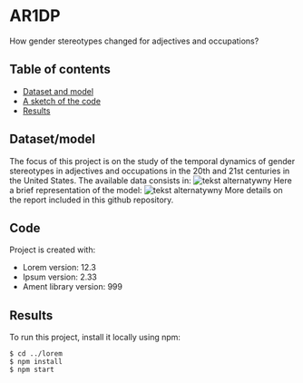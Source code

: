 # AR1DP
How gender stereotypes changed for adjectives and occupations?

## Table of contents
* [Dataset and model](#Dataset/model)
* [A sketch of the code](#Code)
* [Results](#Results)

## Dataset/model
The focus of this project is on the study of the temporal dynamics of gender stereotypes in adjectives and occupations in the 20th and 21st centuries in the United States.
The available data consists in:
![tekst alternatywny](ścieżka/do/pliku)
Here a brief representation of the model:
![tekst alternatywny](ścieżka/do/pliku)
More details on the report included in this github repository.
	
## Code
Project is created with:
* Lorem version: 12.3
* Ipsum version: 2.33
* Ament library version: 999
	
## Results
To run this project, install it locally using npm:

```
$ cd ../lorem
$ npm install
$ npm start
```
